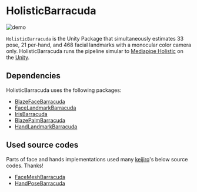 # HolisticBarracuda
![demo](https://user-images.githubusercontent.com/34697515/136178988-9a6c37cb-09a2-43e4-9f05-f8c4908b8665.gif)

`HolisticBarracuda` is the Unity Package that simultaneously estimates 33 pose, 21 per-hand, and 468 facial landmarks with a monocular color camera only.
HolisticBarracuda runs the pipeline simular to [Mediapipe Holistic](https://google.github.io/mediapipe/solutions/holistic) on the [Unity](https://unity.com/).

## Dependencies
HolisticBarracuda uses the following packages:
- [BlazeFaceBarracuda](https://github.com/keijiro/BlazeFaceBarracuda)
- [FaceLandmarkBarracuda](https://github.com/keijiro/FaceLandmarkBarracuda)
- [IrisBarracuda](https://github.com/keijiro/IrisBarracuda)
- [BlazePalmBarracuda](https://github.com/keijiro/BlazePalmBarracuda)
- [HandLandmarkBarracuda](https://github.com/keijiro/HandLandmarkBarracuda)

## Used source codes
Parts of face and hands implementations used many [keijiro](https://github.com/keijiro)'s below source codes. Thanks!
- [FaceMeshBarracuda](https://github.com/keijiro/FaceMeshBarracuda)
- [HandPoseBarracuda](https://github.com/keijiro/HandPoseBarracuda)